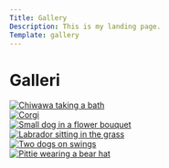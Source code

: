 ```yaml
---
Title: Gallery
Description: This is my landing page.
Template: gallery
---
```


Galleri
==========================

<div class="gallery box-one">
<a href="image/pexels-nishizuka-485294.jpg" target="_blank">
<picture>
<source media="(max-width: 940px)" srcset="image/pexels-nishizuka-485294.jpg?w=300&h=300&crop-to-fit&q=50">
<!-- <source media="(min-width: 400px)" srcset="image/flamingo.png?height=300"> -->
<img src="image/pexels-nishizuka-485294.jpg?w=350&h=350&crop-to-fit&q=40" alt="Chiwawa taking a bath">
</picture>
</a>
</div>

<div class="gallery box-two">
<a href="image/pexels-kehn-hermano-4486492.jpg" target="_blank">
<picture>
<source media="(max-width: 940px)" srcset="image/pexels-kehn-hermano-4486492.jpg?w=300&h=300&crop-to-fit&q=50">
<img src="image/pexels-kehn-hermano-4486492.jpg?w=350&h=350&crop-to-fit&q=40" alt="Corgi">
</picture>
</a>
</div>

<div class="gallery box-three">
<a href="image/pexels-madison-inouye-1577881.jpg" target="_blank">
<picture>
<source media="(max-width: 940px)" srcset="image/pexels-madison-inouye-1577881.jpg?w=300&h=300&crop-to-fit&q=50">
<img src="image/pexels-madison-inouye-1577881.jpg?w=350&h=350&crop-to-fit&q=40" alt="Small dog in a flower bouquet">
</picture>
</a>
</div>

<div class="gallery box-four">
<a href="image/pexels-stefan-stefancik-92380.jpg" target="_blank">
<picture>
<source media="(max-width: 940px)" srcset="image/pexels-stefan-stefancik-92380.jpg?w=300&h=300&crop-to-fit&q=50">
<img src="image/pexels-stefan-stefancik-92380.jpg?w=350&h=350&crop-to-fit&q=40" alt="Labrador sitting in the grass">
</picture>
</a>
</div>

<div class="gallery box-five">
<a href="image/pexels-visually-us-1686790.jpg" target="_blank">
<picture>
<source media="(max-width: 940px)" srcset="image/pexels-visually-us-1686790.jpg?w=300&h=300&crop-to-fit&q=50">
<img src="image/pexels-visually-us-1686790.jpg?w=350&h=350&crop-to-fit&q=40" alt="Two dogs on swings">
</picture>
</a>
</div>

<div class="gallery box-six">
<a href="image/pexels-gilberto-reyes-825949.jpg" target="_blank">
<picture>
<source media="(max-width: 940px)" srcset="image/pexels-gilberto-reyes-825949.jpg?w=300&h=300&crop-to-fit&q=50">
<img src="image/pexels-gilberto-reyes-825949.jpg?w=350&h=350&crop-to-fit&q=50" alt="Pittie wearing a bear hat">
</picture>
</a>
</div>
